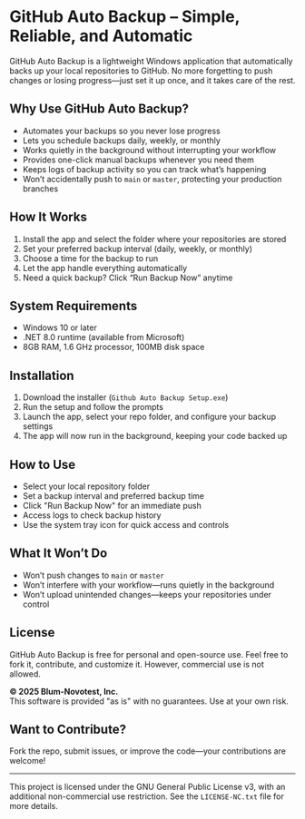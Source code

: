 # GitHub Auto Backup – Simple, Reliable, and Automatic  

GitHub Auto Backup is a lightweight Windows application that automatically backs up your local repositories to GitHub. No more forgetting to push changes or losing progress—just set it up once, and it takes care of the rest.  

## Why Use GitHub Auto Backup?  
- Automates your backups so you never lose progress  
- Lets you schedule backups daily, weekly, or monthly  
- Works quietly in the background without interrupting your workflow  
- Provides one-click manual backups whenever you need them  
- Keeps logs of backup activity so you can track what’s happening  
- Won’t accidentally push to `main` or `master`, protecting your production branches  

## How It Works  
1. Install the app and select the folder where your repositories are stored  
2. Set your preferred backup interval (daily, weekly, or monthly)  
3. Choose a time for the backup to run  
4. Let the app handle everything automatically  
5. Need a quick backup? Click “Run Backup Now” anytime  

## System Requirements  
- Windows 10 or later  
- .NET 8.0 runtime (available from Microsoft)  
- 8GB RAM, 1.6 GHz processor, 100MB disk space  

## Installation  
1. Download the installer (`Github Auto Backup Setup.exe`)  
2. Run the setup and follow the prompts  
3. Launch the app, select your repo folder, and configure your backup settings  
4. The app will now run in the background, keeping your code backed up  

## How to Use  
- Select your local repository folder  
- Set a backup interval and preferred backup time  
- Click "Run Backup Now" for an immediate push  
- Access logs to check backup history  
- Use the system tray icon for quick access and controls  

## What It Won’t Do  
- Won’t push changes to `main` or `master`  
- Won’t interfere with your workflow—runs quietly in the background  
- Won’t upload unintended changes—keeps your repositories under control  

## License  
GitHub Auto Backup is free for personal and open-source use. Feel free to fork it, contribute, and customize it. However, commercial use is not allowed.  

**© 2025 Blum-Novotest, Inc.**  
This software is provided "as is" with no guarantees. Use at your own risk.  

## Want to Contribute?  
Fork the repo, submit issues, or improve the code—your contributions are welcome!  

---

This project is licensed under the GNU General Public License v3, with an additional non-commercial use restriction.
See the `LICENSE-NC.txt` file for more details.
